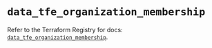 # `data_tfe_organization_membership`

Refer to the Terraform Registry for docs: [`data_tfe_organization_membership`](https://registry.terraform.io/providers/hashicorp/tfe/0.70.0/docs/data-sources/organization_membership).
